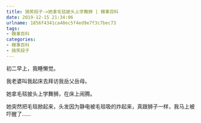 ```yaml
---
title: 搞笑段子->她拿毛毯披头上学舞狮 | 糗事百科
date: 2019-12-15 21:34:06
urlname: 1856f4341ca40ec5f4ed9e7f3c7bec73
tags: 
- 糗事百科
categories:
- 糗事百科
- 搞笑段子
---
```

初二早上，我睡懒觉。

我老婆叫我起床去拜访我岳父岳母。

她拿毛毯披头上学舞狮，在床上闹腾。

她突然把毛毯掀起来，头发因为静电被毛毯吸的炸起来，真跟狮子一样，我马上被吓醒了……


